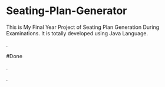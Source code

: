 # Seating-Plan-Generator

This is My Final Year Project of Seating Plan Generation During Examinations. It is totally developed using Java Language.








































































































































































.





















































#Done










































































































.




































































































































































































































































































































































































































































































.







































